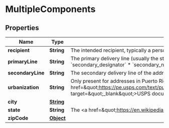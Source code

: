 

# MultipleComponents


## Properties

| Name | Type | Description | Notes |
|------------ | ------------- | ------------- | -------------|
|**recipient** | **String** | The intended recipient, typically a person&#39;s or firm&#39;s name. |  [optional] |
|**primaryLine** | **String** | The primary delivery line (usually the street address) of the address. Combination of the following applicable &#x60;components&#x60;: * &#x60;primary_number&#x60; * &#x60;street_predirection&#x60; * &#x60;street_name&#x60; * &#x60;street_suffix&#x60; * &#x60;street_postdirection&#x60; * &#x60;secondary_designator&#x60; * &#x60;secondary_number&#x60; * &#x60;pmb_designator&#x60; * &#x60;pmb_number&#x60;  |  |
|**secondaryLine** | **String** | The secondary delivery line of the address. This field is typically empty but may contain information if &#x60;primary_line&#x60; is too long.  |  [optional] |
|**urbanization** | **String** | Only present for addresses in Puerto Rico. An urbanization refers to an area, sector, or development within a city. See &lt;a href&#x3D;\&quot;https://pe.usps.com/text/pub28/28api_008.htm#:~:text&#x3D;I51.,-4%20Urbanizations&amp;text&#x3D;In%20Puerto%20Rico%2C%20identical%20street,placed%20before%20the%20urbanization%20name.\&quot; target&#x3D;\&quot;_blank\&quot;&gt;USPS documentation&lt;/a&gt; for clarification.  |  [optional] |
|**city** | [**String**](String.md) |  |  |
|**state** | **String** | The &lt;a href&#x3D;\&quot;https://en.wikipedia.org/wiki/ISO_3166-2:US\&quot; target&#x3D;\&quot;_blank\&quot;&gt;ISO 3166-2&lt;/a&gt; two letter code or subdivision name for the state. &#x60;city&#x60; and &#x60;state&#x60; are required if no &#x60;zip_code&#x60; is passed. |  |
|**zipCode** | [**Object**](Object.md) |  |  |



